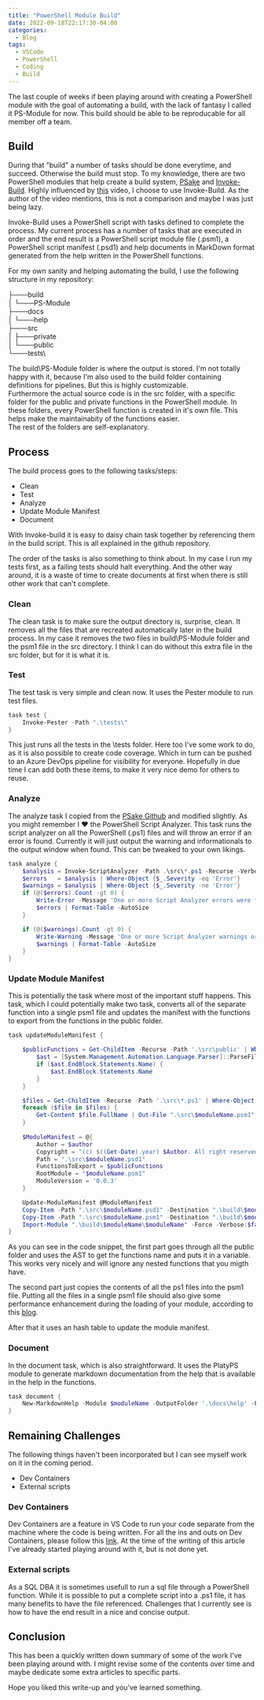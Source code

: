 ```yaml
---
title: "PowerShell Module Build"
date: 2022-09-18T22:17:30-04:00
categories:
  - Blog
tags:
  - VSCode
  - PowerShell
  - Coding
  - Build
---
```

The last couple of weeks if been playing around with creating a PowerShell module with the goal of automating a build, with the lack of fantasy I called it PS-Module for now. This build should be able to be reproducable for all member off a team.

## Build

During that "build" a number of tasks should be done everytime, and succeed. Otherwise the build must stop. To my knowledge, there are two PowerShell modules that help create a build system, [PSake](https://github.com/psake) and [Invoke-Build](https://github.com/nightroman/Invoke-Build). Highly influenced by [this](https://youtu.be/PTGw4UXPPfo) video, I choose to use Invoke-Build. As the author of the video mentions, this is not a comparison and maybe I was just being lazy.

Invoke-Build uses a PowerShell script with tasks defined to complete the process. My current process has a number of tasks that are executed in order and the end result is a PowerShell script module file (.psm1), a PowerShell script manifest (.psd1) and help documents in MarkDown format generated from the help written in the PowerShell functions.

For my own sanity and helping automating the build, I use the following structure in my repository:

├───build\
│   └───PS-Module\
├───docs\
│   └───help\
├───src\
│   ├───private\
│   └───public\
└───tests\

The build\PS-Module folder is where the output is stored. I'm not totally happy with it, because I'm also used to the build folder containing definitions for pipelines. But this is highly customizable.\
Furthermore the actual source code is in the src folder, with a specific folder for the public and private functions in the PowerShell module. In these folders, every PowerShell function is created in it's own file. This helps make the maintainabity of the functions easier.\
The rest of the folders are self-explanatory.

## Process

The build process goes to the following tasks/steps:

- Clean
- Test
- Analyze
- Update Module Manifest
- Document

With Invoke-build it is easy to daisy chain task together by referencing them in the build script. This is all explained in the github repository.

The order of the tasks is also something to think about. In my case I run my tests first, as a failing tests should halt everything. And the other way around, it is a waste of time to create documents at first when there is still other work that can't complete.

### Clean

The clean task is to make sure the output directory is, surprise, clean. It removes all the files that are recreated automatically later in the build process. In my case it removes the two files in build\PS-Module folder and the psm1 file in the src directory. I think I can do without this extra file in the src folder, but for it is what it is.

### Test

The test task is very simple and clean now. It uses the Pester module to run test files.

```PowerShell
task test {
    Invoke-Pester -Path ".\tests\"
}
```

This just runs all the tests in the \tests folder. Here too I've some work to do, as it is also possible to create code coverage. Which in turn can be pushed to an Azure DevOps pipeline for visibility for everyone. Hopefully in due time I can add both these items, to make it very nice demo for others to reuse.

### Analyze

The analyze task I copied from the [PSake Github](https://github.com/psake/PowerShellBuild/blob/main/psakeFile.ps1) and modified slightly. As you might remember I ❤️ the PowerShell Script Analyzer. This task runs the script analyzer on all the PowerShell (.ps1) files and will throw an error if an error is found. Currently it will just output the warning and informationals to the output window when found. This can be tweaked to your own likings.

```PowerShell
task analyze {
    $analysis = Invoke-ScriptAnalyzer -Path .\src\*.ps1 -Recurse -Verbose:$false
    $errors   = $analysis | Where-Object {$_.Severity -eq 'Error'}
    $warnings = $analysis | Where-Object {$_.Severity -ne 'Error'}
    if (@($errors).Count -gt 0) {
        Write-Error -Message 'One or more Script Analyzer errors were found. Build cannot continue!'
        $errors | Format-Table -AutoSize
    }

    if (@($warnings).Count -gt 0) {
        Write-Warning -Message 'One or more Script Analyzer warnings or informationals were found. These should be corrected.'
        $warnings | Format-Table -AutoSize
    }
}
```

### Update Module Manifest

This is potentially the task where most of the important stuff happens. This task, which I could potentially make two task, converts all of the separate function into a single psm1 file and updates the manifest with the functions to export from the functions in the public folder.

```PowerShell
task updateModuleManifest {

    $publicFunctions = Get-ChildItem -Recurse -Path '.\src\public' | Where-Object { $_.Name -match "^[^\.]+-[^\.]+\.ps1$" } -PipelineVariable file | ForEach-Object {
        $ast = [System.Management.Automation.Language.Parser]::ParseFile($file.FullName, [ref] $null, [ref] $null)
        if ($ast.EndBlock.Statements.Name) {
            $ast.EndBlock.Statements.Name
        }
    }

    $files = Get-ChildItem -Recurse -Path '.\src\*.ps1' | Where-Object { $_.Name -match "^[^\.]+-[^\.]+\.ps1$" }
    foreach ($file in $files) {
        Get-Content $file.FullName | Out-File ".\src\$moduleName.psm1" -Append -Encoding utf8
    }
    
    $ModuleManifest = @{
        Author = $author
        Copyright = "(c) $((Get-Date).year) $Author. All right reserved."
        Path = ".\src\$moduleName.psd1"
        FunctionsToExport = $publicFunctions
        RootModule = "$moduleName.psm1"
        ModuleVersion = '0.0.3'
    }

    Update-ModuleManifest @ModuleManifest
    Copy-Item -Path ".\src\$moduleName.psd1" -Destination ".\build\$moduleName\$moduleName.psd1"
    Copy-Item -Path ".\src\$moduleName.psm1" -Destination ".\build\$moduleName\$moduleName.psm1"
    Import-Module ".\build\$moduleName\$moduleName" -Force -Verbose:$false
}
```

As you can see in the code snippet, the first part goes through all the public folder and uses the AST to get the functions name and puts it in a variable. This works very nicely and will ignore any nested functions that you migth have.

The second part just copies the contents of all the ps1 files into the psm1 file. Putting all the files in a single psm1 file should also give some performance enhancement during the loading of your module, according to this [blog](https://evotec.xyz/powershell-single-psm1-file-versus-multi-file-modules/).

After that it uses an hash table to update the module manifest.

### Document

In the document task, which is also straightforward. It uses the PlatyPS module to generate markdown documentation from the help that is available in the help in the functions.

```PowerShell
task document {
    New-MarkdownHelp -Module $moduleName -OutputFolder '.\docs\help' -Force | Out-Null
}
```

## Remaining Challenges

The following things haven't been incorporated but I can see myself work on it in the coming period.

- Dev Containers
- External scripts

### Dev Containers

Dev Containers are a feature in VS Code to run your code separate from the machine where the code is being written. For all the ins and outs on Dev Containers, please follow this [link](https://code.visualstudio.com/docs/remote/remote-overview). At the time of the writing of this article I've already started playing around with it, but is not done yet.

### External scripts

As a SQL DBA it is sometimes usefull to run a sql file through a PowerShell function. While it is possible to put a complete script into a .ps1 file, it has many benefits to have the file referenced. Challenges that I currently see is how to have the end result in a nice and concise output.

## Conclusion

This has been a quickly written down summary of some of the work I've been playing around with. I might revise some of the contents over time and maybe dedicate some extra articles to specific parts.

Hope you liked this write-up and you've learned something.

